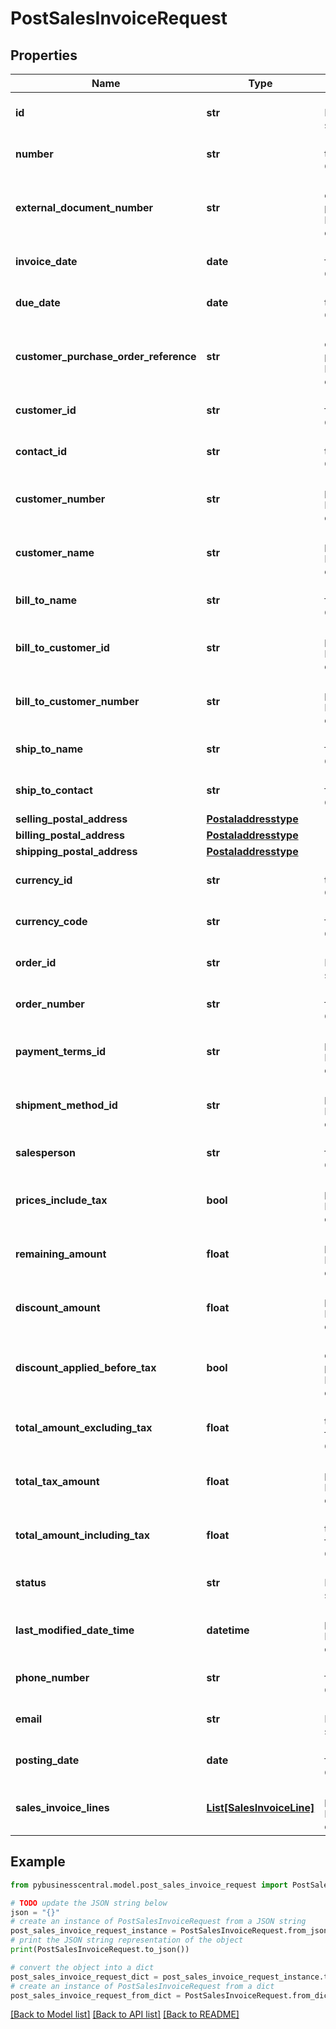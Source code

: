 # PostSalesInvoiceRequest


## Properties

Name | Type | Description | Notes
------------ | ------------- | ------------- | -------------
**id** | **str** | (v1.0) The id property for the Dynamics 365 Business Central salesInvoice entity | [optional] 
**number** | **str** | (v1.0) The number property for the Dynamics 365 Business Central salesInvoice entity | [optional] 
**external_document_number** | **str** | (v1.0) The externalDocumentNumber property for the Dynamics 365 Business Central salesInvoice entity | [optional] 
**invoice_date** | **date** | (v1.0) The invoiceDate property for the Dynamics 365 Business Central salesInvoice entity | [optional] 
**due_date** | **date** | (v1.0) The dueDate property for the Dynamics 365 Business Central salesInvoice entity | [optional] 
**customer_purchase_order_reference** | **str** | (v1.0) The customerPurchaseOrderReference property for the Dynamics 365 Business Central salesInvoice entity | [optional] 
**customer_id** | **str** | (v1.0) The customerId property for the Dynamics 365 Business Central salesInvoice entity | [optional] 
**contact_id** | **str** | (v1.0) The contactId property for the Dynamics 365 Business Central salesInvoice entity | [optional] 
**customer_number** | **str** | (v1.0) The customerNumber property for the Dynamics 365 Business Central salesInvoice entity | [optional] 
**customer_name** | **str** | (v1.0) The customerName property for the Dynamics 365 Business Central salesInvoice entity | [optional] 
**bill_to_name** | **str** | (v1.0) The billToName property for the Dynamics 365 Business Central salesInvoice entity | [optional] 
**bill_to_customer_id** | **str** | (v1.0) The billToCustomerId property for the Dynamics 365 Business Central salesInvoice entity | [optional] 
**bill_to_customer_number** | **str** | (v1.0) The billToCustomerNumber property for the Dynamics 365 Business Central salesInvoice entity | [optional] 
**ship_to_name** | **str** | (v1.0) The shipToName property for the Dynamics 365 Business Central salesInvoice entity | [optional] 
**ship_to_contact** | **str** | (v1.0) The shipToContact property for the Dynamics 365 Business Central salesInvoice entity | [optional] 
**selling_postal_address** | [**Postaladdresstype**](Postaladdresstype.md) |  | [optional] 
**billing_postal_address** | [**Postaladdresstype**](Postaladdresstype.md) |  | [optional] 
**shipping_postal_address** | [**Postaladdresstype**](Postaladdresstype.md) |  | [optional] 
**currency_id** | **str** | (v1.0) The currencyId property for the Dynamics 365 Business Central salesInvoice entity | [optional] 
**currency_code** | **str** | (v1.0) The currencyCode property for the Dynamics 365 Business Central salesInvoice entity | [optional] 
**order_id** | **str** | (v1.0) The orderId property for the Dynamics 365 Business Central salesInvoice entity | [optional] 
**order_number** | **str** | (v1.0) The orderNumber property for the Dynamics 365 Business Central salesInvoice entity | [optional] 
**payment_terms_id** | **str** | (v1.0) The paymentTermsId property for the Dynamics 365 Business Central salesInvoice entity | [optional] 
**shipment_method_id** | **str** | (v1.0) The shipmentMethodId property for the Dynamics 365 Business Central salesInvoice entity | [optional] 
**salesperson** | **str** | (v1.0) The salesperson property for the Dynamics 365 Business Central salesInvoice entity | [optional] 
**prices_include_tax** | **bool** | (v1.0) The pricesIncludeTax property for the Dynamics 365 Business Central salesInvoice entity | [optional] 
**remaining_amount** | **float** | (v1.0) The remainingAmount property for the Dynamics 365 Business Central salesInvoice entity | [optional] 
**discount_amount** | **float** | (v1.0) The discountAmount property for the Dynamics 365 Business Central salesInvoice entity | [optional] 
**discount_applied_before_tax** | **bool** | (v1.0) The discountAppliedBeforeTax property for the Dynamics 365 Business Central salesInvoice entity | [optional] 
**total_amount_excluding_tax** | **float** | (v1.0) The totalAmountExcludingTax property for the Dynamics 365 Business Central salesInvoice entity | [optional] 
**total_tax_amount** | **float** | (v1.0) The totalTaxAmount property for the Dynamics 365 Business Central salesInvoice entity | [optional] 
**total_amount_including_tax** | **float** | (v1.0) The totalAmountIncludingTax property for the Dynamics 365 Business Central salesInvoice entity | [optional] 
**status** | **str** | (v1.0) The status property for the Dynamics 365 Business Central salesInvoice entity | [optional] 
**last_modified_date_time** | **datetime** | (v1.0) The lastModifiedDateTime property for the Dynamics 365 Business Central salesInvoice entity | [optional] 
**phone_number** | **str** | (v1.0) The phoneNumber property for the Dynamics 365 Business Central salesInvoice entity | [optional] 
**email** | **str** | (v1.0) The email property for the Dynamics 365 Business Central salesInvoice entity | [optional] 
**posting_date** | **date** | (v1.0) The postingDate property for the Dynamics 365 Business Central salesInvoice entity | [optional] 
**sales_invoice_lines** | [**List[SalesInvoiceLine]**](SalesInvoiceLine.md) | (v1.0) The salesInvoiceLineItems property for the Dynamics 365 Business Central salesInvoice entity | [optional] 

## Example

```python
from pybusinesscentral.model.post_sales_invoice_request import PostSalesInvoiceRequest

# TODO update the JSON string below
json = "{}"
# create an instance of PostSalesInvoiceRequest from a JSON string
post_sales_invoice_request_instance = PostSalesInvoiceRequest.from_json(json)
# print the JSON string representation of the object
print(PostSalesInvoiceRequest.to_json())

# convert the object into a dict
post_sales_invoice_request_dict = post_sales_invoice_request_instance.to_dict()
# create an instance of PostSalesInvoiceRequest from a dict
post_sales_invoice_request_from_dict = PostSalesInvoiceRequest.from_dict(post_sales_invoice_request_dict)
```
[[Back to Model list]](../README.md#documentation-for-models) [[Back to API list]](../README.md#documentation-for-api-endpoints) [[Back to README]](../README.md)


